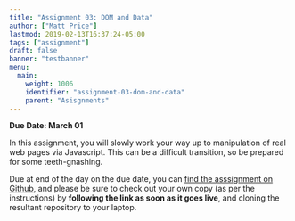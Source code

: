 ```yaml
---
title: "Assignment 03: DOM and Data"
author: ["Matt Price"]
lastmod: 2019-02-13T16:37:24-05:00
tags: ["assignment"]
draft: false
banner: "testbanner"
menu:
  main:
    weight: 1006
    identifier: "assignment-03-dom-and-data"
    parent: "Asisgnments"
---
```


**Due Date: March 01**

In this assignment, you will slowly work your way up to manipulation of real web pages via Javascript.  This can be a difficult transition, so be prepared for some teeth-gnashing.

Due at end of the day on the due date, you can [find the asssignment on Github](https://classroom.github.com/a/%5FocP1kS-), and please be sure to check out your own copy (as per the instructions) by **following the link as soon as it goes live**, and cloning the resultant repository to your laptop.
